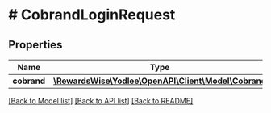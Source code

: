 # # CobrandLoginRequest

## Properties

Name | Type | Description | Notes
------------ | ------------- | ------------- | -------------
**cobrand** | [**\RewardsWise\Yodlee\OpenAPI\Client\Model\Cobrand**](Cobrand.md) |  |

[[Back to Model list]](../../README.md#models) [[Back to API list]](../../README.md#endpoints) [[Back to README]](../../README.md)
